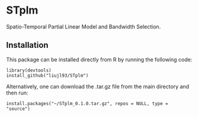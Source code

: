 # STplm

Spatio-Temporal Partial Linear Model and Bandwidth Selection.

## Installation
This package can be installed directly from R by running the following code:
```{r}
library(devtools)
install_github("liujl93/STplm")
```
Alternatively, one can download the .tar.gz file from the main directory and then run:
```{r}
install.packages("~/STplm_0.1.0.tar.gz", repos = NULL, type = "source")
```
